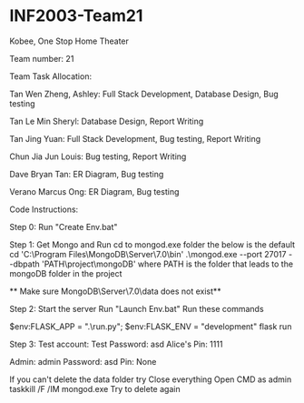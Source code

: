 # INF2003-Team21

Kobee, One Stop Home Theater

Team number: 21

Team Task Allocation:

Tan Wen Zheng, Ashley: Full Stack Development, Database Design, Bug testing

Tan Le Min Sheryl: Database Design, Report Writing

Tan Jing Yuan: Full Stack Development, Bug testing, Report Writing

Chun Jia Jun Louis: Bug testing, Report Writing

Dave Bryan Tan: ER Diagram, Bug testing

Verano Marcus Ong: ER Diagram, Bug testing



Code Instructions:

Step 0: Run "Create Env.bat"

Step 1: Get Mongo and Run
cd to mongod.exe folder the below is the default
cd 'C:\Program Files\MongoDB\Server\7.0\bin'
.\mongod.exe --port 27017 --dbpath 'PATH\project\mongoDB' where PATH is the folder that leads to the mongoDB folder in the project

** Make sure MongoDB\Server\7.0\data does not exist**

Step 2: Start the server
Run "Launch Env.bat"
Run these commands 

$env:FLASK_APP = ".\run.py"; $env:FLASK_ENV = "development"
flask run

Step 3:
Test account: Test
Password: asd
Alice's Pin: 1111

Admin: admin
Password: asd
Pin: None

If you can't delete the data folder try
Close everything
Open CMD as admin
taskkill /F /IM mongod.exe
Try to delete again
